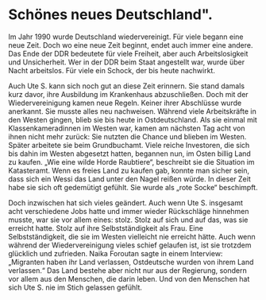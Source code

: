 # Schönes neues Deutschland".

Im Jahr 1990 wurde Deutschland wiedervereinigt. Für viele begann eine neue Zeit. Doch wo eine neue Zeit beginnt, endet auch immer eine andere. Das Ende der DDR bedeutete für viele Freiheit, aber auch Arbeitslosigkeit und Unsicherheit. Wer in der DDR beim Staat angestellt war, wurde über Nacht arbeitslos. Für viele ein Schock, der bis heute nachwirkt. 

Auch Ute S. kann sich noch gut an diese Zeit erinnern. Sie stand damals kurz davor, ihre Ausbildung im Krankenhaus abzuschließen. Doch mit der Wiedervereinigung kamen neue Regeln. Keiner ihrer Abschlüsse wurde anerkannt. Sie musste alles neu nachweisen. Während viele Arbeitskräfte in den Westen gingen, blieb sie bis heute in Ostdeutschland. Als sie einmal mit Klassenkameradinnen im Westen war, kamen am nächsten Tag acht von ihnen nicht mehr zurück: Sie nutzten die Chance und blieben im Westen. Später arbeitete sie beim Grundbuchamt. Viele reiche Investoren, die sich bis dahin im Westen abgesetzt hatten, begannen nun, im Osten billig Land zu kaufen. „Wie eine wilde Horde Raubtiere“, beschreibt sie die Situation im Katasteramt. Wenn es freies Land zu kaufen gab, konnte man sicher sein, dass sich ein Wessi das Land unter den Nagel reißen würde. In dieser Zeit habe sie sich oft gedemütigt gefühlt. Sie wurde als „rote Socke“ beschimpft.

Doch inzwischen hat sich vieles geändert. Auch wenn Ute S. insgesamt acht verschiedene Jobs hatte und immer wieder Rückschläge hinnehmen musste, war sie vor allem eines: stolz. Stolz auf sich und auf das, was sie erreicht hatte. Stolz auf ihre Selbstständigkeit als Frau. Eine Selbstständigkeit, die sie im Westen vielleicht nie erreicht hätte. Auch wenn während der Wiedervereinigung vieles schief gelaufen ist, ist sie trotzdem glücklich und zufrieden. Naika Foroutan sagte in einem Interview: „Migranten haben ihr Land verlassen, Ostdeutsche wurden von ihrem Land verlassen.“ Das Land bestehe aber nicht nur aus der Regierung, sondern vor allem aus den Menschen, die darin leben. Und von den Menschen hat sich Ute S. nie im Stich gelassen gefühlt.